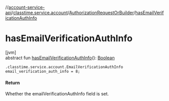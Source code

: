 //[account-service-api](../../../index.md)/[classtime.service.account](../index.md)/[AuthorizationRequestOrBuilder](index.md)/[hasEmailVerificationAuthInfo](has-email-verification-auth-info.md)

# hasEmailVerificationAuthInfo

[jvm]\
abstract fun [hasEmailVerificationAuthInfo](has-email-verification-auth-info.md)(): [Boolean](https://kotlinlang.org/api/latest/jvm/stdlib/kotlin/-boolean/index.html)

`.classtime.service.account.EmailVerificationAuthInfo email_verification_auth_info = 8;`

#### Return

Whether the emailVerificationAuthInfo field is set.
